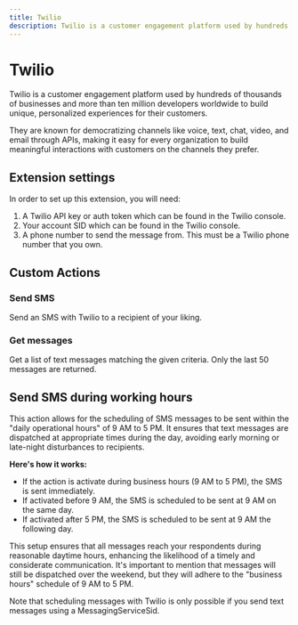 ```yaml
---
title: Twilio
description: Twilio is a customer engagement platform used by hundreds of thousands of businesses and more than ten million developers worldwide to build unique, personalized experiences for their customers.
---
```

# Twilio

Twilio is a customer engagement platform used by hundreds of thousands of businesses and more than ten million developers worldwide to build unique, personalized experiences for their customers.

They are known for democratizing channels like voice, text, chat, video, and email through APIs, making it easy for every organization to build meaningful interactions with customers on the channels they prefer.

## Extension settings

In order to set up this extension, you will need:

1. A Twilio API key or auth token which can be found in the Twilio console.
2. Your account SID which can be found in the Twilio console.
3. A phone number to send the message from. This must be a Twilio phone number that you own.

## Custom Actions

### Send SMS

Send an SMS with Twilio to a recipient of your liking.

### Get messages

Get a list of text messages matching the given criteria. Only the last 50 messages are returned.

## Send SMS during working hours

This action allows for the scheduling of SMS messages to be sent within the "daily operational hours" of 9 AM to 5 PM. It ensures that text messages are dispatched at appropriate times during the day, avoiding early morning or late-night disturbances to recipients.

**Here's how it works:**

- If the action is activate during business hours (9 AM to 5 PM), the SMS is sent immediately.
- If activated before 9 AM, the SMS is scheduled to be sent at 9 AM on the same day.
- If activated after 5 PM, the SMS is scheduled to be sent at 9 AM the following day.

This setup ensures that all messages reach your respondents during reasonable daytime hours, enhancing the likelihood of a timely and considerate communication. It's important to mention that messages will still be dispatched over the weekend, but they will adhere to the "business hours" schedule of 9 AM to 5 PM.

Note that scheduling messages with Twilio is only possible if you send text messages using a MessagingServiceSid.







